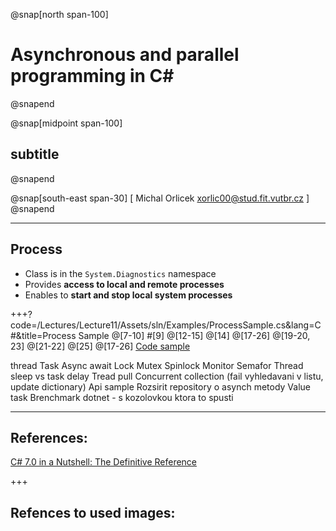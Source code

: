 ﻿@snap[north span-100]
# Asynchronous and parallel programming in C#
@snapend

@snap[midpoint span-100]
## subtitle
@snapend

@snap[south-east span-30]
[ Michal Orlicek <xorlic00@stud.fit.vutbr.cz> ]
@snapend

---
## Process
* Class is in the `System.Diagnostics` namespace
* Provides **access to local and remote processes**
* Enables to **start and stop local system processes**

+++?code=/Lectures/Lecture11/Assets/sln/Examples/ProcessSample.cs&lang=C#&title=Process Sample
@[7-10]
#[9]
@[12-15]
@[14]
@[17-26]
@[19-20, 23]
@[21-22]
@[25]
@[17-26]
[Code sample](/Lectures/Lecture11/Assets/sln/Examples/ProcessSample.cs)


thread
Task
Async await
Lock
Mutex
Spinlock
Monitor
Semafor
Thread sleep vs task delay
Tread pull
Concurrent collection (fail vyhledavani v listu, update dictionary)
Api sample
Rozsirit repository o asynch metody
Value task
Brenchmark dotnet - s kozolovkou ktora to spusti

---
## References:
[C# 7.0 in a Nutshell: The Definitive Reference](https://www.amazon.com/C-7-0-Nutshell-Definitive-Reference/dp/1491987650)  

+++
## Refences to used images:
